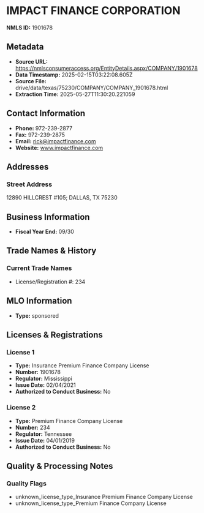 # IMPACT FINANCE CORPORATION

**NMLS ID:** 1901678

## Metadata
- **Source URL:** https://nmlsconsumeraccess.org/EntityDetails.aspx/COMPANY/1901678
- **Data Timestamp:** 2025-02-15T03:22:08.605Z
- **Source File:** drive/data/texas/75230/COMPANY/COMPANY_1901678.html
- **Extraction Time:** 2025-05-27T11:30:20.221059

## Contact Information
- **Phone:** 972-239-2877
- **Fax:** 972-239-2875
- **Email:** rick@impactfinance.com
- **Website:** www.impactfinance.com

## Addresses
### Street Address
12890 HILLCREST #105; DALLAS, TX 75230

## Business Information
- **Fiscal Year End:** 09/30

## Trade Names & History
### Current Trade Names
- License/Registration #: 234

## MLO Information
- **Type:** sponsored

## Licenses & Registrations

### License 1
- **Type:** Insurance Premium Finance Company License
- **Number:** 1901678
- **Regulator:** Mississippi
- **Issue Date:** 02/04/2021
- **Authorized to Conduct Business:** No

### License 2
- **Type:** Premium Finance Company License
- **Number:** 234
- **Regulator:** Tennessee
- **Issue Date:** 04/01/2019
- **Authorized to Conduct Business:** No

## Quality & Processing Notes
### Quality Flags
- unknown_license_type_Insurance Premium Finance Company License
- unknown_license_type_Premium Finance Company License
